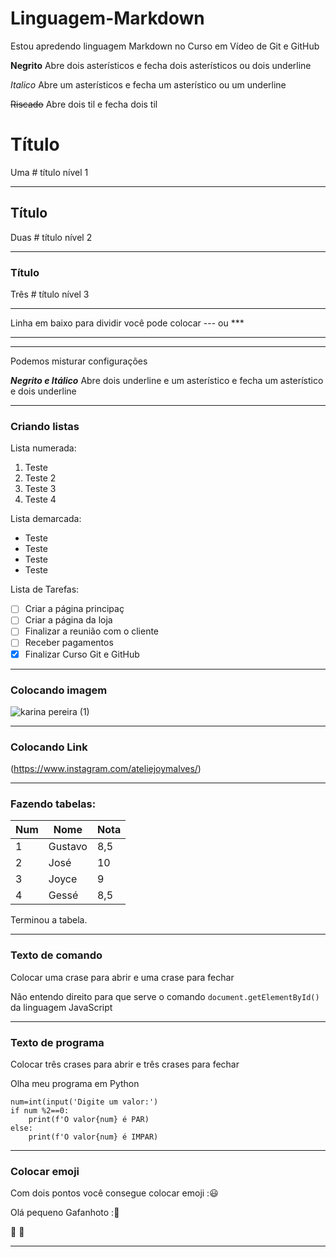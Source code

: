 # Linguagem-Markdown

Estou apredendo linguagem Markdown no Curso em Vídeo de Git e GitHub

**Negrito**  Abre dois asterísticos e fecha dois asterísticos ou dois underline

*Italico*  Abre um asterísticos e fecha um asterístico ou um underline

~~Riscado~~ Abre dois  til e fecha dois til

# Título 
Uma # título nível 1

---

## Título
Duas # título nível 2

---

### Título
Três # título nível 3

---

Linha em baixo para dividir  você pode colocar --- ou ***

---

***

Podemos misturar configurações

__*Negrito e Itálico*__ Abre dois underline e um asterístico e fecha um asterístico e dois underline

---

### Criando listas

Lista numerada:
1. Teste
2. Teste 2 
6. Teste 3
7.    Teste  4
   
Lista demarcada:
* Teste
* Teste
* Teste
* Teste

Lista de Tarefas:
- [ ] Criar a página principaç
- [ ] Criar a página da loja
- [ ] Finalizar a reunião com o cliente
- [ ] Receber pagamentos
- [x] Finalizar Curso Git e GitHub

---

### Colocando imagem

![karina pereira (1)](https://user-images.githubusercontent.com/121134076/209876675-4b93f7e1-6632-47bd-816b-7dfd61195567.png)

---

### Colocando Link

(https://www.instagram.com/ateliejoymalves/)

---

### Fazendo tabelas:

Num|Nome|Nota
---|---|---
1 | Gustavo|8,5
2|José|10
3|Joyce|9
4|Gessé|8,5

Terminou a tabela.

---

### Texto de  comando 
Colocar uma crase para abrir e uma crase para fechar

Não entendo direito para que serve o  comando  `document.getElementById()` da linguagem JavaScript

---

### Texto de programa
Colocar três crases para abrir e três crases para fechar

Olha meu programa em Python

```
num=int(input('Digite um valor:')
if num %2==0:
    print(f'O valor{num} é PAR)
else:
    print(f'O valor{num} é IMPAR)
```

---

### Colocar emoji
Com dois pontos você consegue colocar emoji :😃

Olá pequeno Gafanhoto :🖖

🤙 👅

---





